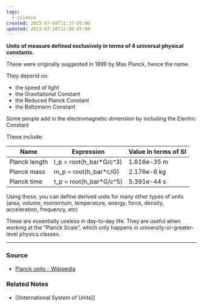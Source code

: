 ```yaml
---
tags:
  - science
created: 2023-07-08T11:37-05:00
updated: 2023-07-10T12:50-05:00
---
```

**Units of measure defined exclusively in terms of 4 universal physical constants.**

These were originally suggested in 1899 by Max Planck, hence the name.

They depend on: 

- the speed of light
- the Gravitational Constant
- the Reduced Planck Constant
- the Boltzmann Constant

Some people add in the electromagnetic dimension by including the Electric Constant

These include:

| Name | Expression | Value in terms of SI |
| --- | --- | --- |
| Planck length | l_p = root(h_bar*G/c^3) | 1.616e-35 m |
| Planck mass | m_p = root(h_bar*c/G) | 2.176e-8 kg |
| Planck time | t_p = root(h_bar*G/c^5) | 5.391e-44 s |

Using these, you can define derived units for many other types of units (area, volume, momentum, temperature, energy, force, density, acceleration, frequency, etc)

These are essentially useless in day-to-day life. They are useful when working at the “Planck Scale”, which only happens in university-or-greater-level physics classes.

---

### Source
- [Planck units - Wikipedia](https://en.wikipedia.org/wiki/Planck_units)

### Related Notes
- [[International System of Units]]